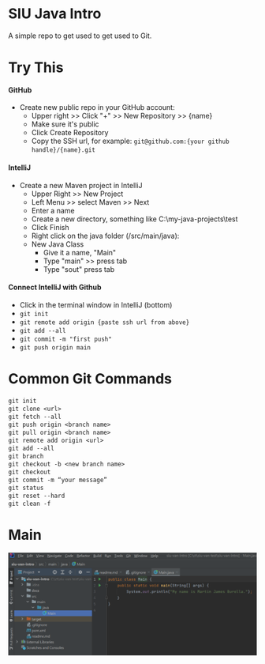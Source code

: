 # SIU Java Intro
A simple repo to get used to get used to Git.

# Try This
#### GitHub
- Create new public repo in your GitHub account:
  - Upper right >> Click "+" >> New Repository >> {name}
  - Make sure it's public
  - Click Create Repository
  - Copy the SSH url, for example: `git@github.com:{your github handle}/{name}.git`

#### IntelliJ
- Create a new Maven project in IntelliJ
  - Upper Right >> New Project
  - Left Menu >> select Maven >> Next
  - Enter a name
  - Create a new directory, something like C:\my-java-projects\test
  - Click Finish
  - Right click on the java folder (/src/main/java):
  - New Java Class
    - Give it a name, "Main"
    - Type "main" >> press tab
    - Type "sout" press tab
    
#### Connect IntelliJ with Github
- Click in the terminal window in IntelliJ (bottom)
- `git init`
- `git remote add origin {paste ssh url from above}`
- `git add --all`
- `git commit -m "first push"`
- `git push origin main`

# Common Git Commands
```
git init
git clone <url>
git fetch --all
git push origin <branch name>
git pull origin <branch name>
git remote add origin <url>
git add --all
git branch
git checkout -b <new branch name>
git checkout
git commit -m “your message”
git status
git reset --hard
git clean -f
```

# Main
![](./docs/main.png)
